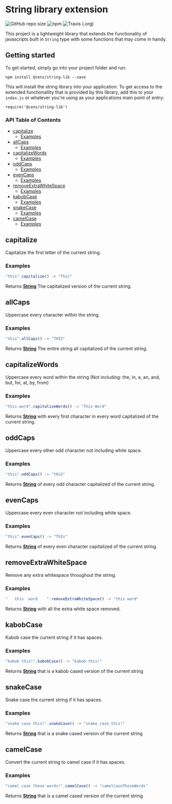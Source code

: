 # String library extension
![GitHub repo size](https://img.shields.io/github/repo-size/C3NZ/string-lib.svg?style=plastic)
![npm](https://img.shields.io/npm/v/@cenz/string-lib.svg?style=plastic)
![Travis (.org)](https://img.shields.io/travis/C3NZ/string-lib.svg?style=plastic)

This project is a lightweight library that extends 
the functionality of javascripts built in `String` type with some functions that
may come in handy.

## Getting started
To get started, simply go into your project folder and run:
```
npm install @cenz/string-lib --save
```

This will install the string library into your application. To get access to the extended
functionallity that is provided by this library, add this to your `index.js` or whatever you're
using as your applications main point of entry:
```
require('@cenz/string-lib')
```
<!-- Generated by documentation.js. Update this documentation by updating the source code. -->
### API Table of Contents

-   [capitalize][1]
    -   [Examples][2]
-   [allCaps][3]
    -   [Examples][4]
-   [capitalizeWords][5]
    -   [Examples][6]
-   [oddCaps][7]
    -   [Examples][8]
-   [evenCaps][9]
    -   [Examples][10]
-   [removeExtraWhiteSpace][11]
    -   [Examples][12]
-   [kabobCase][13]
    -   [Examples][14]
-   [snakeCase][15]
    -   [Examples][16]
-   [camelCase][17]
    -   [Examples][18]

## capitalize

Capitalize the first letter of the current string.

### Examples

```javascript
"this".capitalize() -> "This"
```

Returns **[String][19]** The capitalized version of the current string.

## allCaps

Uppercase every character within the string.

### Examples

```javascript
"this".allCaps() -> "THIS"
```

Returns **[String][19]** The entire string all capitalized of the current string.

## capitalizeWords

Uppercase every word within the string
(Not including: the, in, a, an, and, but, for, at, by, from)

### Examples

```javascript
"this word".capitalizeWords() -> "This Word"
```

Returns **[String][19]** with every first character in every word capitalized of the current string.

## oddCaps

Uppercase every other odd character not including white space.

### Examples

```javascript
"this".oddCaps() -> "tHiS"
```

Returns **[String][19]** of every odd character capitalized of the current string.

## evenCaps

Uppercase every even character not including white space.

### Examples

```javascript
"this".evenCaps() -> "ThIs"
```

Returns **[String][19]** of every even character capitalized of the current string.

## removeExtraWhiteSpace

Remove any extra whitespace throughout the string.

### Examples

```javascript
"   this  word    ".removeExtraWhiteSpace() -> "this word"
```

Returns **[String][19]** with all the extra white space removed.

## kabobCase

Kabob case the current string if it has spaces.

### Examples

```javascript
"kabob this!".kabobCase() -> "kabob-this!"
```

Returns **[String][19]** that is a kabob cased version of the current string

## snakeCase

Snake case the current string if it has spaces.

### Examples

```javascript
"snake case this!".snakeCase() -> "snake_case_this!"
```

Returns **[String][19]** that is a snake cased version of the current string

## camelCase

Convert the current string to camel case if it has spaces.

### Examples

```javascript
"camel case these words!".camelCase() -> "camelCaseTheseWords"
```

Returns **[String][19]** that is a camel cased version of the current string

[1]: #capitalize

[2]: #examples

[3]: #allcaps

[4]: #examples-1

[5]: #capitalizewords

[6]: #examples-2

[7]: #oddcaps

[8]: #examples-3

[9]: #evencaps

[10]: #examples-4

[11]: #removeextrawhitespace

[12]: #examples-5

[13]: #kabobcase

[14]: #examples-6

[15]: #snakecase

[16]: #examples-7

[17]: #camelcase

[18]: #examples-8

[19]: https://developer.mozilla.org/docs/Web/JavaScript/Reference/Global_Objects/String
